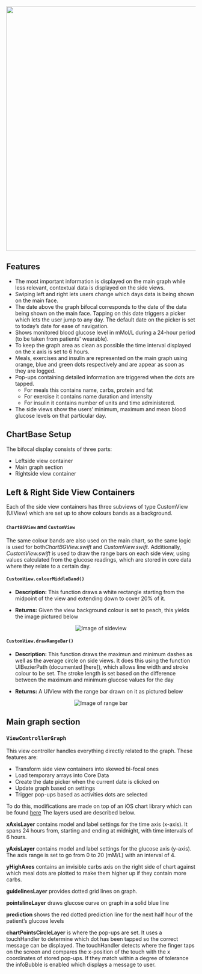 </br>
<p align="center">
	<img src="https://raw.githubusercontent.com/danwells96/ARISES/master/DocFiles/img/Bifocal.png" width="650"/>
</p>

## Features
* The most important information is displayed on the main graph while less relevant, contextual data is displayed on the side views. 
* Swiping left and right lets users change which days data is being shown on the main face.
* The date above the graph bifocal corresponds to the date of the data being shown on the main face. Tapping on this date triggers a picker which lets the user jump to any day. The default date on the picker is set to today’s date for ease of navigation.
* Shows monitored blood glucose level in mMol/L during a 24-hour period (to be taken from patients' wearable).
* To keep the graph area as clean as possible the time interval displayed on the x axis is set to 6 hours.
* Meals, exercises and insulin are represented on the main graph using orange, blue and green dots respectively and are appear as soon as they are logged.   
* Pop-ups containing detailed information are triggered when the dots are tapped.
	* For meals this contains name, carbs, protein and fat
	* For exercise it contains name duration and intensity 
	* For insulin it contains number of units and time administered.
* The side views show the users’ minimum, maximum and mean blood glucose levels on that particular day.

## ChartBase Setup
The bifocal display consists of three parts: 
  * Leftside view container
  * Main graph section
  * Rightside view container

## Left & Right Side View Containers
Each of the side view containers has three subviews of type CustomView (UIView) which are set up to show colours bands as a background.

#### `ChartBGView` and `CustomView`
The same colour bands are also used on the main chart, so the same logic is used for both*ChartBGView.swift* and *CustomView.swift*. Additionally, *CustomView.swift* is used to draw the range bars on each side view, using values calculated from the glucose readings, which are stored in core data where they relate to a certain day.
#### `CustomView.colourMiddleBand()`
* **Description:**
This function draws a white rectangle starting from the midpoint of the view and extending down to cover 20% of it. 

* **Returns:**
Given the view background colour is set to peach, this yields the image pictured below

<p align="center">
	<img src="https://raw.githubusercontent.com/danwells96/ARISES/master/DocFiles/img/sideview.png" alt="Image of sideview"/>
</p>

#### `CustomView.drawRangeBar()`

* **Description:**
This function draws the maximun and minimum dashes as well as the average circle on side views. It does this using the function UIBezierPath (documented [here]), which allows line width and stroke colour to be set. The stroke length is set based on the difference between the maximum and minimum glucose values for the day

* **Returns:** A UIView with the range bar drawn on it as pictured below

<p align="center">
	<img src="https://raw.githubusercontent.com/danwells96/ARISES/master/DocFiles/img/rangeBar.png" alt="Image of range bar"/>
</p>

## Main graph section

### `ViewControllerGraph`

This view controller handles everything directly related to the graph. These features are:
* Transform side view containers into skewed bi-focal ones 
* Load temporary arrays into Core Data
* Create the date picker when the current date is clicked on  
* Update graph based on settings  
* Trigger pop-ups based as activities dots are selected

To do this, modifications are made on top of an iOS chart library which can be found [here][2]
The layers used are described below.

**xAxisLayer** contains model and label settings for the time axis (x-axis). It spans 24 hours from, starting and ending at midnight, with time intervals of 6 hours.

**yAxisLayer** contains model and label settings for the glucose axis (y-axis). The axis range is set to go from 0 to 20 (mM/L) with an interval of 4. 

**yHighAxes** contains an invisible carbs axis on the right side of chart against which meal dots are plotted to make them higher up if they contain more carbs.

**guidelinesLayer** provides dotted grid lines on graph.

**pointslineLayer** draws glucose curve on graph in a solid blue line

**prediction** shows the red dotted prediction line for the next half hour of the patient’s glucose levels

**chartPointsCircleLayer** is where the pop-ups are set. It uses a touchHandler to determine which dot has been tapped so the correct message can be displayed. The touchHandler detects where the finger taps on the screen and compares the x-position of the touch with the x coordinates of stored pop-ups. If they match within a degree of tolerance the infoBubble is enabled which displays a message to user.

[1]: https://developer.apple.com/documentation/uikit/uibezierpath?changes=_7
[2]: https://github.com/i-schuetz/SwiftCharts.git

